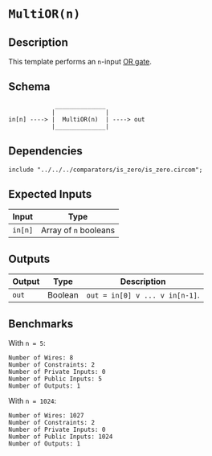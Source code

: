 # `MultiOR(n)`

## Description

This template performs an `n`-input [OR gate](https://en.wikipedia.org/wiki/OR_gate). 

## Schema

```
             ______________     
            |              |
in[n] ----> |  MultiOR(n)  | ----> out
            |______________|     
```

## Dependencies

```
include "../../../comparators/is_zero/is_zero.circom";
```

## Expected Inputs

| Input      | Type                  |
| -----      | -----                 | 
| `in[n]`    | Array of `n` booleans |

## Outputs

| Output  | Type     | Description               |
| ------  | ------   | ----------      | 
| `out`   | Boolean  | `out = in[0] v ... v in[n-1]`. |

## Benchmarks 

With `n = 5`:
```
Number of Wires: 8
Number of Constraints: 2
Number of Private Inputs: 0
Number of Public Inputs: 5
Number of Outputs: 1
```

With `n = 1024`:
```
Number of Wires: 1027
Number of Constraints: 2
Number of Private Inputs: 0
Number of Public Inputs: 1024
Number of Outputs: 1
```